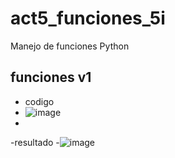 # act5_funciones_5i
Manejo de funciones Python
## funciones v1
- codigo
- ![image](https://github.com/user-attachments/assets/322ad69d-a644-4c15-beda-e49afdbe8c2d)
-
-resultado
-![image](https://github.com/user-attachments/assets/f29b26b3-de8a-4df2-8890-5c1fc76e457d)

  


